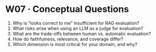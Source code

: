 # W07 · Conceptual Questions

1. Why is “looks correct to me” insufficient for RAG evaluation?
2. What risks arise when using an LLM as a judge for evaluation?
3. What are the trade-offs between human vs. automatic evaluation?
4. How do faithfulness, relevance, and coverage differ?
5. Which dimension is most critical for your domain, and why?
